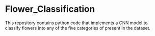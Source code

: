 # Flower_Classification
This repository contains python code that implements a CNN model to classify flowers into any of the five categories of present in the dataset.
